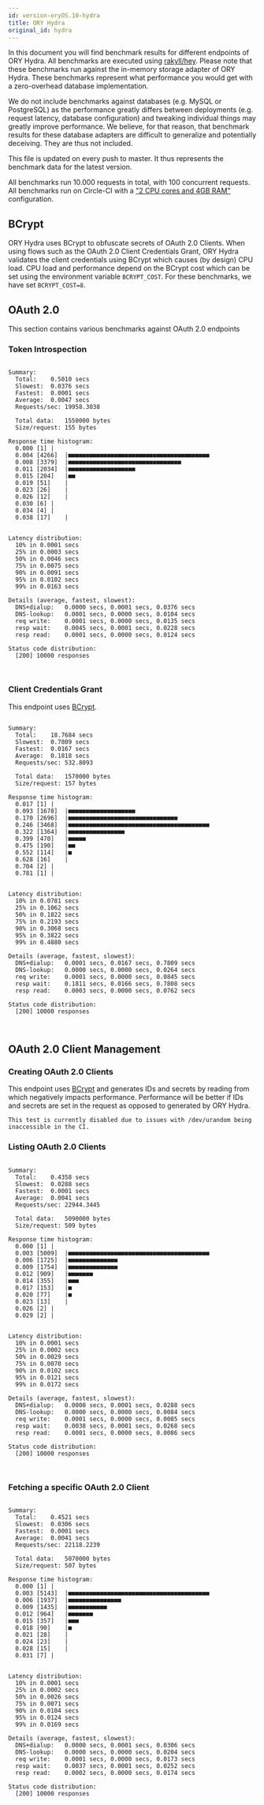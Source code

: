 ```yaml
---
id: version-oryOS.10-hydra
title: ORY Hydra
original_id: hydra
---
```


In this document you will find benchmark results for different endpoints of ORY Hydra. All benchmarks are executed
using [rakyll/hey](https://github.com/rakyll/hey). Please note that these benchmarks run against the in-memory storage
adapter of ORY Hydra. These benchmarks represent what performance you would get with a zero-overhead database implementation.

We do not include benchmarks against databases (e.g. MySQL or PostgreSQL) as the performance greatly differs between
deployments (e.g. request latency, database configuration) and tweaking individual things may greatly improve performance.
We believe, for that reason, that benchmark results for these database adapters are difficult to generalize and potentially
deceiving. They are thus not included.

This file is updated on every push to master. It thus represents the benchmark data for the latest version.

All benchmarks run 10.000 requests in total, with 100 concurrent requests. All benchmarks run on Circle-CI with a
["2 CPU cores and 4GB RAM"](https://support.circleci.com/hc/en-us/articles/360000489307-Why-do-my-tests-take-longer-to-run-on-CircleCI-than-locally-)
configuration.

## BCrypt

ORY Hydra uses BCrypt to obfuscate secrets of OAuth 2.0 Clients. When using flows such as the OAuth 2.0 Client Credentials
Grant, ORY Hydra validates the client credentials using BCrypt which causes (by design) CPU load. CPU load and performance
depend on the BCrypt cost which can be set using the environment variable `BCRYPT_COST`. For these benchmarks,
we have set `BCRYPT_COST=8`.

## OAuth 2.0

This section contains various benchmarks against OAuth 2.0 endpoints

### Token Introspection

```

Summary:
  Total:	0.5010 secs
  Slowest:	0.0376 secs
  Fastest:	0.0001 secs
  Average:	0.0047 secs
  Requests/sec:	19958.3038
  
  Total data:	1550000 bytes
  Size/request:	155 bytes

Response time histogram:
  0.000 [1]	|
  0.004 [4266]	|■■■■■■■■■■■■■■■■■■■■■■■■■■■■■■■■■■■■■■■■
  0.008 [3379]	|■■■■■■■■■■■■■■■■■■■■■■■■■■■■■■■■
  0.011 [2034]	|■■■■■■■■■■■■■■■■■■■
  0.015 [204]	|■■
  0.019 [51]	|
  0.023 [26]	|
  0.026 [12]	|
  0.030 [6]	|
  0.034 [4]	|
  0.038 [17]	|


Latency distribution:
  10% in 0.0001 secs
  25% in 0.0003 secs
  50% in 0.0046 secs
  75% in 0.0075 secs
  90% in 0.0091 secs
  95% in 0.0102 secs
  99% in 0.0163 secs

Details (average, fastest, slowest):
  DNS+dialup:	0.0000 secs, 0.0001 secs, 0.0376 secs
  DNS-lookup:	0.0001 secs, 0.0000 secs, 0.0104 secs
  req write:	0.0001 secs, 0.0000 secs, 0.0135 secs
  resp wait:	0.0045 secs, 0.0001 secs, 0.0228 secs
  resp read:	0.0001 secs, 0.0000 secs, 0.0124 secs

Status code distribution:
  [200]	10000 responses



```

### Client Credentials Grant

This endpoint uses [BCrypt](#bcrypt).

```

Summary:
  Total:	18.7684 secs
  Slowest:	0.7809 secs
  Fastest:	0.0167 secs
  Average:	0.1818 secs
  Requests/sec:	532.8093
  
  Total data:	1570000 bytes
  Size/request:	157 bytes

Response time histogram:
  0.017 [1]	|
  0.093 [1678]	|■■■■■■■■■■■■■■■■■■■
  0.170 [2696]	|■■■■■■■■■■■■■■■■■■■■■■■■■■■■■■■
  0.246 [3468]	|■■■■■■■■■■■■■■■■■■■■■■■■■■■■■■■■■■■■■■■■
  0.322 [1364]	|■■■■■■■■■■■■■■■■
  0.399 [470]	|■■■■■
  0.475 [190]	|■■
  0.552 [114]	|■
  0.628 [16]	|
  0.704 [2]	|
  0.781 [1]	|


Latency distribution:
  10% in 0.0781 secs
  25% in 0.1062 secs
  50% in 0.1822 secs
  75% in 0.2193 secs
  90% in 0.3068 secs
  95% in 0.3822 secs
  99% in 0.4880 secs

Details (average, fastest, slowest):
  DNS+dialup:	0.0001 secs, 0.0167 secs, 0.7809 secs
  DNS-lookup:	0.0000 secs, 0.0000 secs, 0.0264 secs
  req write:	0.0001 secs, 0.0000 secs, 0.0845 secs
  resp wait:	0.1811 secs, 0.0166 secs, 0.7808 secs
  resp read:	0.0003 secs, 0.0000 secs, 0.0762 secs

Status code distribution:
  [200]	10000 responses



```

## OAuth 2.0 Client Management

### Creating OAuth 2.0 Clients

This endpoint uses [BCrypt](#bcrypt) and generates IDs and secrets by reading from  which negatively impacts
performance. Performance will be better if IDs and secrets are set in the request as opposed to generated by ORY Hydra.

```
This test is currently disabled due to issues with /dev/urandom being inaccessible in the CI.
```

### Listing OAuth 2.0 Clients

```

Summary:
  Total:	0.4358 secs
  Slowest:	0.0288 secs
  Fastest:	0.0001 secs
  Average:	0.0041 secs
  Requests/sec:	22944.3445
  
  Total data:	5090000 bytes
  Size/request:	509 bytes

Response time histogram:
  0.000 [1]	|
  0.003 [5009]	|■■■■■■■■■■■■■■■■■■■■■■■■■■■■■■■■■■■■■■■■
  0.006 [1725]	|■■■■■■■■■■■■■■
  0.009 [1754]	|■■■■■■■■■■■■■■
  0.012 [909]	|■■■■■■■
  0.014 [355]	|■■■
  0.017 [153]	|■
  0.020 [77]	|■
  0.023 [13]	|
  0.026 [2]	|
  0.029 [2]	|


Latency distribution:
  10% in 0.0001 secs
  25% in 0.0002 secs
  50% in 0.0029 secs
  75% in 0.0070 secs
  90% in 0.0102 secs
  95% in 0.0121 secs
  99% in 0.0172 secs

Details (average, fastest, slowest):
  DNS+dialup:	0.0000 secs, 0.0001 secs, 0.0288 secs
  DNS-lookup:	0.0000 secs, 0.0000 secs, 0.0084 secs
  req write:	0.0001 secs, 0.0000 secs, 0.0085 secs
  resp wait:	0.0038 secs, 0.0001 secs, 0.0268 secs
  resp read:	0.0001 secs, 0.0000 secs, 0.0086 secs

Status code distribution:
  [200]	10000 responses



```

### Fetching a specific OAuth 2.0 Client

```

Summary:
  Total:	0.4521 secs
  Slowest:	0.0306 secs
  Fastest:	0.0001 secs
  Average:	0.0041 secs
  Requests/sec:	22118.2239
  
  Total data:	5070000 bytes
  Size/request:	507 bytes

Response time histogram:
  0.000 [1]	|
  0.003 [5143]	|■■■■■■■■■■■■■■■■■■■■■■■■■■■■■■■■■■■■■■■■
  0.006 [1937]	|■■■■■■■■■■■■■■■
  0.009 [1435]	|■■■■■■■■■■■
  0.012 [964]	|■■■■■■■
  0.015 [357]	|■■■
  0.018 [90]	|■
  0.021 [28]	|
  0.024 [23]	|
  0.028 [15]	|
  0.031 [7]	|


Latency distribution:
  10% in 0.0001 secs
  25% in 0.0002 secs
  50% in 0.0026 secs
  75% in 0.0071 secs
  90% in 0.0104 secs
  95% in 0.0124 secs
  99% in 0.0169 secs

Details (average, fastest, slowest):
  DNS+dialup:	0.0000 secs, 0.0001 secs, 0.0306 secs
  DNS-lookup:	0.0000 secs, 0.0000 secs, 0.0204 secs
  req write:	0.0001 secs, 0.0000 secs, 0.0173 secs
  resp wait:	0.0037 secs, 0.0001 secs, 0.0252 secs
  resp read:	0.0002 secs, 0.0000 secs, 0.0174 secs

Status code distribution:
  [200]	10000 responses



```
